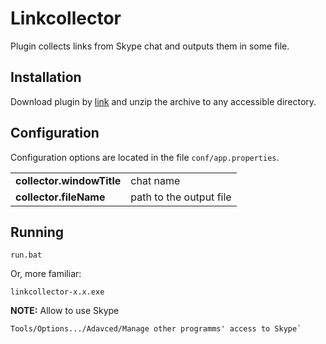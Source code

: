 Linkcollector
=============

Plugin collects links from Skype chat and outputs them in some file.

Installation
------------

Download plugin by [link](http://sourceforge.net/projects/linkcollector/?source=directory)
and unzip the archive to any accessible directory.


Configuration
-------------

Configuration options are located in the file `conf/app.properties`.

<table>
  <tr>
    <td><b>collector.windowTitle</b></td>
    <td>chat name</td>
  </tr>
  <tr>
    <td><b>collector.fileName</b></td>
    <td>path to the output file</td>
  </tr>
</table>

Running
-------

    run.bat
    
Or, more familiar:

    linkcollector-x.x.exe

<b>NOTE:</b> Allow to use Skype

    Tools/Options.../Adavced/Manage other programms' access to Skype`
